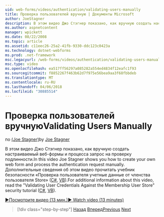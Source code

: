 ```yaml
---
uid: web-forms/videos/authentication/validating-users-manually
title: Проверка пользователей вручную | Документы Microsoft
author: JoeStagner
description: В этом видео Джо Стэгнер показано, как вручную создать настраиваемый веб-формы и процесса запрос на проверку подлинности. Дополнительные сведения об этом vi...
ms.author: aspnetcontent
manager: wpickett
ms.date: 08/22/2008
ms.topic: article
ms.assetid: c11eec26-25a2-41fb-9330-ddc123c0423a
ms.technology: dotnet-webforms
ms.prod: .net-framework
msc.legacyurl: /web-forms/videos/authentication/validating-users-manually
msc.type: video
ms.openlocfilehash: ea517ff56297a085282a554ed4834f12eafc1f93
ms.sourcegitcommit: f8852267f463b62d7f975e56bea9aa3f68fbbdeb
ms.translationtype: MT
ms.contentlocale: ru-RU
ms.lasthandoff: 04/06/2018
ms.locfileid: "30885514"
---
```

<a name="validating-users-manually"></a><span data-ttu-id="0f1ee-104">Проверка пользователей вручную</span><span class="sxs-lookup"><span data-stu-id="0f1ee-104">Validating Users Manually</span></span>
====================
<span data-ttu-id="0f1ee-105">по [(Joe Stagner)](https://github.com/JoeStagner)</span><span class="sxs-lookup"><span data-stu-id="0f1ee-105">by [Joe Stagner](https://github.com/JoeStagner)</span></span>

<span data-ttu-id="0f1ee-106">В этом видео Джо Стэгнер показано, как вручную создать настраиваемый веб-формы и процесса запрос на проверку подлинности.</span><span class="sxs-lookup"><span data-stu-id="0f1ee-106">In this video Joe Stagner shows you how to create your own web form and process the authentication request manually.</span></span> <span data-ttu-id="0f1ee-107">Дополнительные сведения об этом видео прочитать учебник безопасности «Проверка пользователя учетные данные от членства пользователя Store» ([C#](../../overview/older-versions-security/membership/validating-user-credentials-against-the-membership-user-store-cs.md), [VB](../../overview/older-versions-security/membership/validating-user-credentials-against-the-membership-user-store-vb.md)).</span><span class="sxs-lookup"><span data-stu-id="0f1ee-107">For additional information about this video, read the "Validating User Credentials Against the Membership User Store" security tutorial ([C#](../../overview/older-versions-security/membership/validating-user-credentials-against-the-membership-user-store-cs.md), [VB](../../overview/older-versions-security/membership/validating-user-credentials-against-the-membership-user-store-vb.md)).</span></span>

[<span data-ttu-id="0f1ee-108">&#9654;Посмотрите видео (13 мин.)</span><span class="sxs-lookup"><span data-stu-id="0f1ee-108">&#9654; Watch video (13 minutes)</span></span>](https://channel9.msdn.com/Blogs/ASP-NET-Site-Videos/validating-users-manually)

> [!div class="step-by-step"]
> <span data-ttu-id="0f1ee-109">[Назад](creating-user-accounts-programmatically.md)
> [Вперед](validating-users-with-the-login-control.md)</span><span class="sxs-lookup"><span data-stu-id="0f1ee-109">[Previous](creating-user-accounts-programmatically.md)
[Next](validating-users-with-the-login-control.md)</span></span>
